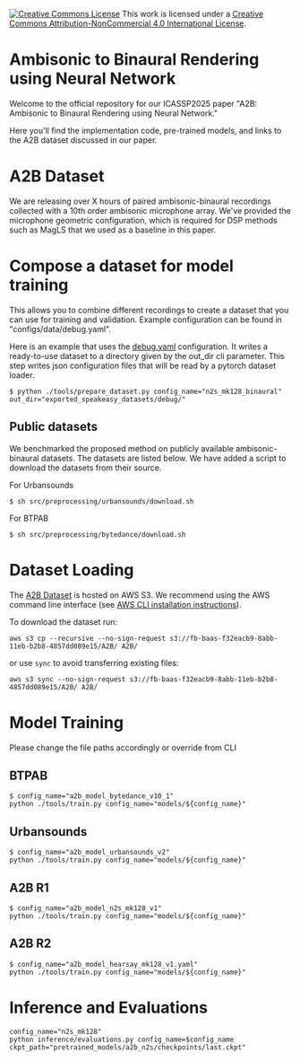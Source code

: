 <a rel="license" href="http://creativecommons.org/licenses/by-nc/4.0/"><img alt="Creative Commons License" style="border-width:0" src="https://i.creativecommons.org/l/by-nc/4.0/80x15.png" /></a> This work is licensed under a <a rel="license" href="http://creativecommons.org/licenses/by-nc/4.0/">Creative Commons Attribution-NonCommercial 4.0 International License</a>.

# Ambisonic to Binaural Rendering using Neural Network
Welcome to the official repository for our ICASSP2025 paper "A2B: Ambisonic to Binaural Rendering using Neural Network."

Here you'll find the implementation code, pre-trained models, and links to the A2B dataset discussed in our paper.

# A2B Dataset
We are releasing over X hours of paired ambisonic-binaural recordings collected with a 10th order ambisonic microphone array. We've provided the microphone geometric configuration, which is required for DSP methods such as MagLS that we used as a baseline in this paper.

# Compose a dataset for model training
This allows you to combine different recordings to create a dataset that you can use for training and validation. Example configuration can be found in "configs/data/debug.yaml".

Here is an example that uses the <a href="src/config/data/debug.yaml">debug.yaml</a> configuration. It writes a ready-to-use dataset to a directory given by the out_dir cli parameter. This step writes json configuration files that will be read by a pytorch dataset loader.

``` SHELL
$ python ./tools/prepare_dataset.py config_name="n2s_mk128_binaural" out_dir="exported_speakeasy_datasets/debug/"
```

## Public datasets
We benchmarked the proposed method on publicly available ambisonic-binaural datasets. The datasets are listed below. We have added a script to download the datasets from their source.

For Urbansounds
``` SHELL
$ sh src/preprocessing/urbansounds/download.sh
```

For BTPAB
``` SHELL
$ sh src/preprocessing/bytedance/download.sh
```

# Dataset Loading
The [A2B Dataset](https://fb-baas-f32eacb9-8abb-11eb-b2b8-4857dd089e15.s3.amazonaws.com/A2B/index.html) is hosted on AWS S3.
We recommend using the AWS command line interface (see [AWS CLI installation instructions](https://docs.aws.amazon.com/cli/latest/userguide/getting-started-install.html)).

To download the dataset run:
```
aws s3 cp --recursive --no-sign-request s3://fb-baas-f32eacb9-8abb-11eb-b2b8-4857dd089e15/A2B/ A2B/
```
or use `sync` to avoid transferring existing files:
```
aws s3 sync --no-sign-request s3://fb-baas-f32eacb9-8abb-11eb-b2b8-4857dd089e15/A2B/ A2B/
```

# Model Training
Please change the file paths accordingly or override from CLI
## BTPAB
```shell
$ config_name="a2b_model_bytedance_v10_1"
python ./tools/train.py config_name="models/${config_name}"
```
## Urbansounds
```shell
$ config_name="a2b_model_urbansounds_v2"
python ./tools/train.py config_name="models/${config_name}"
```

## A2B R1
```shell
$ config_name="a2b_model_n2s_mk128_v1"
python ./tools/train.py config_name="models/${config_name}"
```

## A2B R2
```shell
$ config_name="a2b_model_hearsay_mk128_v1.yaml"
python ./tools/train.py config_name="models/${config_name}"
```

# Inference and Evaluations
```shell
config_name="n2s_mk128"
python inference/evaluations.py config_name=$config_name ckpt_path="pretrained_models/a2b_n2s/checkpoints/last.ckpt"
```
